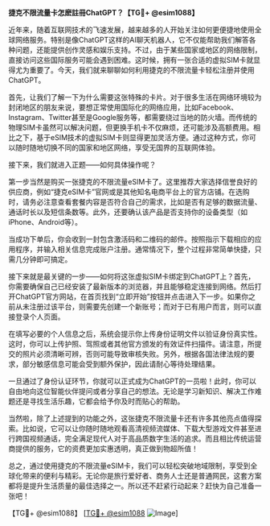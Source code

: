 **捷克不限流量卡怎麽註冊ChatGPT？【TG💪+ @esim1088】**

近年来，随着互联网技术的飞速发展，越来越多的人开始关注如何更便捷地使用全球网络服务。特别是像ChatGPT这样的AI聊天机器人，它不仅能帮助我们解答各种问题，还能提供创作灵感和娱乐支持。不过，由于某些国家或地区的网络限制，直接访问这些国际服务可能会遇到困难。这时候，拥有一张合适的虚拟SIM卡就显得尤为重要了。今天，我们就来聊聊如何利用捷克的不限流量卡轻松注册并使用ChatGPT。

首先，让我们了解一下为什么需要这张特殊的卡片。对于很多生活在网络环境较为封闭地区的朋友来说，要想正常使用国际化的网络应用，比如Facebook、Instagram、Twitter甚至是Google服务等，都需要绕过当地的防火墙。而传统的物理SIM卡虽然可以解决问题，但更换手机卡不仅麻烦，还可能涉及高额费用。相比之下，基于eSIM技术的虚拟SIM卡则显得更加灵活方便。通过这种方式，你可以随时随地切换不同的国家和地区网络，享受无国界的互联网体验。

接下来，我们就进入正题——如何具体操作呢？

第一步当然是购买一张捷克的不限流量eSIM卡了。这里推荐大家选择信誉良好的供应商，例如“捷克eSIM卡”官网或是其他知名电商平台上的官方店铺。在选购时，请务必注意查看套餐内容是否符合自己的需求，比如是否有足够的数据流量、通话时长以及短信条数等。此外，还要确认该产品是否支持你的设备类型（如iPhone、Android等）。

当成功下单后，你会收到一封包含激活码和二维码的邮件。按照指示下载相应的应用程序，并输入相关信息完成账户注册。通常情况下，整个过程非常简单快捷，只需几分钟即可搞定。

接下来就是最关键的一步——如何将这张虚拟SIM卡绑定到ChatGPT上？首先，你需要确保自己已经安装了最新版本的浏览器，并且能够稳定连接到网络。然后打开ChatGPT官方网站，在首页找到“立即开始”按钮并点击进入下一步。如果你之前从未注册过该平台，则需要先创建一个新账号；而对于已有用户而言，则可以直接登录个人页面。

在填写必要的个人信息之后，系统会提示你上传身份证明文件以验证身份真实性。这时，你可以上传护照、驾照或者其他官方颁发的有效证件扫描件。请注意，所提交的照片必须清晰可辨，否则可能导致审核失败。另外，根据各国法律法规的要求，部分敏感信息可能会受到额外保护，因此请耐心等待处理结果。

一旦通过了身份认证环节，你就可以正式成为ChatGPT的一员啦！此时，你可以自由地向这位智能伙伴提问或者分享自己的想法。无论是学习新知识、解决工作难题还是寻找生活乐趣，它都会给予你及时而贴心的帮助。

当然啦，除了上述提到的功能之外，这张捷克不限流量卡还有许多其他亮点值得探索。比如说，它可以让你随时随地观看高清视频流媒体、下载大型游戏文件甚至进行跨国视频通话，完全满足现代人对于高品质数字生活的追求。而且相比传统运营商提供的服务，它的资费更加实惠透明，真正做到物超所值！

总之，通过使用捷克的不限流量eSIM卡，我们可以轻松突破地域限制，享受到全球化带来的便利与精彩。无论你是旅行爱好者、商务人士还是普通网民，这套方案都将是提升生活质量的最佳选择之一。所以还不赶紧行动起来？赶快为自己准备一张吧！

【TG💪+ @esim1088】 [[TG💪+ @esim1088](https://t.me/s/esim1088) ![Image](https://i.postimg.cc/4NQfJmqS/Snipaste-2025-05-13-00-14-12.png)]